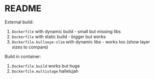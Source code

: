 # README

External build:
1. `Dockerfile` with dynamic build - small but missing libs
2. `Dockerfile` with static build - bigger but works
3. `Dockerfile.bullseye-slim` with dynamic libs - works too (show layer sizes to compare)

Build in container:
1. `Dockerfile.build` works but huge
2. `Dockerfile.multistage` hallelujah